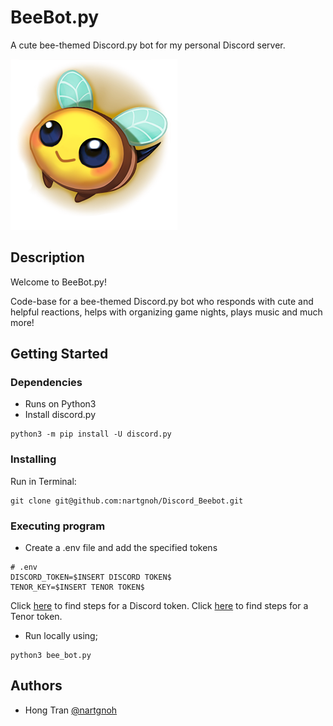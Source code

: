 # BeeBot.py

A cute bee-themed Discord.py bot for my personal Discord server.

![BeeBot](SmileBee.png)

## Description

Welcome to BeeBot.py!

Code-base for a bee-themed Discord.py bot who responds with cute and helpful reactions, helps with organizing game nights, plays music and much more!

## Getting Started

### Dependencies

* Runs on Python3
* Install discord.py
```
python3 -m pip install -U discord.py
```
  
### Installing
Run in Terminal:
```
git clone git@github.com:nartgnoh/Discord_Beebot.git
```

### Executing program

* Create a .env file and add the specified tokens
```
# .env
DISCORD_TOKEN=$INSERT DISCORD TOKEN$
TENOR_KEY=$INSERT TENOR TOKEN$
```
Click [here](https://discord.com/developers/applications/) to find steps for a Discord token.
Click [here](https://tenor.com/gifapi) to find steps for a Tenor token.

* Run locally using;
```
python3 bee_bot.py
```

## Authors

* Hong Tran [@nartgnoh](https://github.com/nartgnoh)

